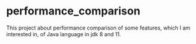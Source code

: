 # performance_comparison
This project about performance comparison of some features, which I am interested in, of Java language in jdk 8 and 11.
